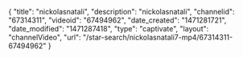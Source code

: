 {
    "title": "nickolasnatali",
    "description": "nickolasnatali",
    "channelid": "67314311",
    "videoid": "67494962",
    "date_created": "1471281721",
    "date_modified": "1471287418",
    "type": "captivate",
    "layout": "channelVideo",
    "url": "\/star-search\/nickolasnatali7-mp4\/67314311-67494962"
}